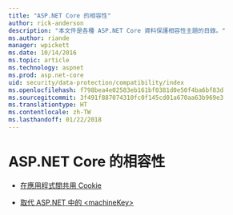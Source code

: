 ```yaml
---
title: "ASP.NET Core 的相容性"
author: rick-anderson
description: "本文件是各種 ASP.NET Core 資料保護相容性主題的目錄。"
ms.author: riande
manager: wpickett
ms.date: 10/14/2016
ms.topic: article
ms.technology: aspnet
ms.prod: asp.net-core
uid: security/data-protection/compatibility/index
ms.openlocfilehash: f798bea4e02583eb161bf0381d0e50f4ba6bf83d
ms.sourcegitcommit: 3f491f887074310fc0f145cd01a670aa63b969e3
ms.translationtype: HT
ms.contentlocale: zh-TW
ms.lasthandoff: 01/22/2018
---
```

# <a name="compatibility-in-aspnet-core"></a>ASP.NET Core 的相容性

* [在應用程式間共用 Cookie](xref:security/data-protection/compatibility/cookie-sharing)

* [取代 ASP.NET 中的 \<machineKey>](xref:security/data-protection/compatibility/replacing-machinekey)
